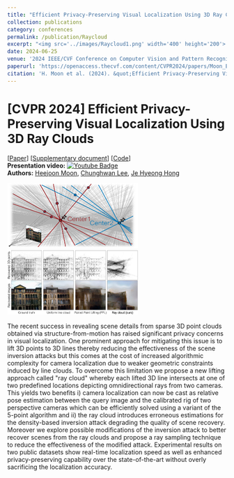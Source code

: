 ```yaml
---
title: "Efficient Privacy-Preserving Visual Localization Using 3D Ray Clouds"
collection: publications
category: conferences
permalink: /publication/Raycloud
excerpt: "<img src='../images/Raycloud1.png' width='400' height='200'> <img src='../images/Raycloud2.png' width='400' height='200'>"
date: 2024-06-25
venue: '2024 IEEE/CVF Conference on Computer Vision and Pattern Recognition (CVPR 2024)'
paperurl: 'https://openaccess.thecvf.com/content/CVPR2024/papers/Moon_Efficient_Privacy-Preserving_Visual_Localization_Using_3D_Ray_Clouds_CVPR_2024_paper.pdf'
citation: 'H. Moon et al. (2024). &quot;Efficient Privacy-Preserving Visual Localization Using 3D Ray Clouds &quot; <i>In proceedings of IEEE/CVF Conference on Computer Vision and Pattern Recognition (CVPR 2024) </i>. 1(3).'
---
```


# [CVPR 2024] Efficient Privacy-Preserving Visual Localization Using 3D Ray Clouds
\[[Paper](https://openaccess.thecvf.com/content/CVPR2024/papers/Moon_Efficient_Privacy-Preserving_Visual_Localization_Using_3D_Ray_Clouds_CVPR_2024_paper.pdf)] \[[Supplementary document](https://openaccess.thecvf.com/content/CVPR2024/supplemental/Moon_Efficient_Privacy-Preserving_Visual_CVPR_2024_supplemental.pdf)] [[Code](https://github.com/PHANTOM0122/Ray-cloud)] 
<br/>
**Presentation video:** [![Youtube Badge](https://img.shields.io/badge/Youtube-ff0000?style=flat-square&logo=youtube&link=https://www.youtube.com/channel/UCkWMYftPuCZSBy34Od8KpEw)](https://www.youtube.com/watch?v=oECeygDJ5rY)
<br/>
**Authors:** [Heejoon Moon](https://github.com/PHANTOM0122), [Chunghwan Lee](https://github.com/Fusroda-h), [Je Hyeong Hong](https://sites.google.com/view/hyvision)


<img src="../images/Raycloud1.png" width="300" height="150"> <img src="../images/Raycloud2.png" width="300" height="150">

The recent success in revealing scene details from sparse 3D point clouds obtained via structure-from-motion has raised significant privacy concerns in visual localization. One prominent approach for mitigating this issue is to lift 3D points to 3D lines thereby reducing the effectiveness of the scene inversion attacks but this comes at the cost of increased algorithmic complexity for camera localization due to weaker geometric constraints induced by line clouds. To overcome this limitation we propose a new lifting approach called "ray cloud" whereby each lifted 3D line intersects at one of two predefined locations depicting omnidirectional rays from two cameras. This yields two benefits i) camera localization can now be cast as relative pose estimation between the query image and the calibrated rig of two perspective cameras which can be efficiently solved using a variant of the 5-point algorithm and ii) the ray cloud introduces erroneous estimations for the density-based inversion attack degrading the quality of scene recovery. Moreover we explore possible modifications of the inversion attack to better recover scenes from the ray clouds and propose a ray sampling technique to reduce the effectiveness of the modified attack. Experimental results on two public datasets show real-time localization speed as well as enhanced privacy-preserving capability over the state-of-the-art without overly sacrificing the localization accuracy.
